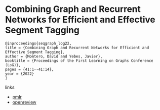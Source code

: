 # Combining Graph and Recurrent Networks for Efficient and Effective Segment Tagging

```
@inproceedings{seqgraph_log22,
title = {Combining Graph and Recurrent Networks for Efficient and Effective Segment Tagging},
author = {Montero, David and Yebes, Javier},
booktitle = {Proceedings of the First Learning on Graphs Conference (LoG)},
pages = {41:1--41:14},
year = {2022}
}
```

links
- [pmlr](https://proceedings.mlr.press/v198/montero22a.html)
- [openreview](https://openreview.net/forum?id=ZuMgYX1irC)
